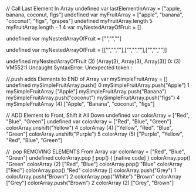 // Call Last Element In Array
undefined
var lastElementInArray = ["apple, banana, coconut, figs"]
undefined
var myFruitArray = ["apple", "banana", "coconut", "figs", "grapes"]
undefined
myFruitArray.length
5
myFruitArray.length - 1
4
var myNestedArrayOfFruit = []

undefined
var myNestedArrayOfFruit = ["","",""]

undefined
var myNestedArrayOfFruit = [["","",""],["","",""],["","",""]]

undefined
myNestedArrayOfFruit
(3) [Array(3), Array(3), Array(3)]
0: (3) 
VM552:1 Uncaught SyntaxError: Unexpected token :



//.push adds Elements to END of Array
var mySimpleFruitArray = []
undefined
mySimpleFruitArray.push()
0
mySimpleFruitArray.push("Apple")
1
mySimpleFruitArray
["Apple"]
mySimpleFruitArray.push("Banana")
mySimpleFruitArray.push("coconut")
mySimpleFruitArray.push("figs")
4
mySimpleFruitArray
(4) ["Apple", "Banana", "coconut", "figs"]



// ADD Element to Front, Shift it All Down
undefined
var colorArray = ["Red", "Blue", "Green"]
undefined
var colorArray = ["Red", "Blue", "Green"]
colorArray.unshift("Yellow")
4
colorArray
(4) ["Yellow", "Red", "Blue", "Green"]
colorArray.unshift("Purple")
5
colorArray
(5) ["Purple", "Yellow", "Red", "Blue", "Green"]



// .pop REMOVING ELEMENTS From Array
var colorArray = ["Red", "Blue", "Green"]
undefined
colorArray.pop
ƒ pop() { [native code] }
colorArray.pop()
"Green"
colorArray
(2) ["Red", "Blue"]
colorArray.pop()
"Blue"
colorArray
["Red"]
colorArray.pop()
"Red"
colorArray
[]
colorArray.push("Grey")
1
colorArray.push("Brown")
2
colorArray.pop("White")
"Brown"
colorArray
["Grey"]
colorArray.push("Brown")
2
colorArray
(2) ["Grey", "Brown"]
